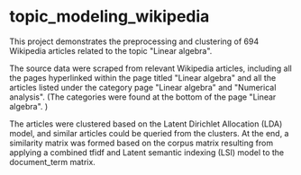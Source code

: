 # topic_modeling_wikipedia

This project demonstrates the preprocessing and clustering of 694 Wikipedia articles related to the topic "Linear algebra".

The source data were scraped from relevant Wikipedia articles, including all the pages hyperlinked within the page titled "Linear algebra" and all the articles listed under the category page "Linear algebra" and "Numerical analysis". (The categories were found at the bottom of the page "Linear algebra". ) 

The articles were clustered based on the Latent Dirichlet Allocation (LDA) model, and similar articles could be queried from the clusters. At the end, a similarity matrix was formed based on the corpus matrix resulting from applying a combined tfidf and Latent semantic indexing (LSI) model to the document_term matrix. 
